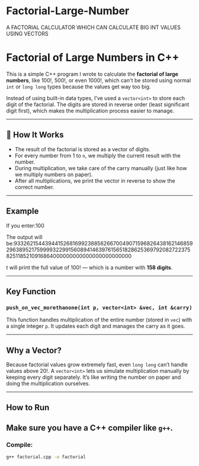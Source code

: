 # Factorial-Large-Number
A FACTORIAL CALCULATOR WHICH CAN CALCULATE BIG INT VALUES USING VECTORS 
# Factorial of Large Numbers in C++

This is a simple C++ program I wrote to calculate the **factorial of large numbers**, like 100!, 500!, or even 1000!, which can't be stored using normal `int` or `long long` types because the values get way too big.

Instead of using built-in data types, I’ve used a `vector<int>` to store each digit of the factorial. The digits are stored in reverse order (least significant digit first), which makes the multiplication process easier to manage.

---------------------------------------------------------------------------

## 🔧 How It Works

- The result of the factorial is stored as a vector of digits.
- For every number from 1 to `n`, we multiply the current result with the number.
- During multiplication, we take care of the carry manually (just like how we multiply numbers on paper).
- After all multiplications, we print the vector in reverse to show the correct number.

---------------------------------------------------------------------------

## Example

If you enter:100


The output will be:93326215443944152681699238856266700490715968264381621468592963895217599993229915608941463976156518286253697920827223758251185210916864000000000000000000000000

t will print the full value of 100! — which is a number with **158 digits**.

---------------------------------------------------------------------------

##  Key Function

### `push_on_vec_morethanone(int p, vector<int> &vec, int &carry)`

This function handles multiplication of the entire number (stored in `vec`) with a single integer `p`. It updates each digit and manages the carry as it goes.

---------------------------------------------------------------------------

##  Why a Vector?

Because factorial values grow extremely fast, even `long long` can’t handle values above 20!. A `vector<int>` lets us simulate multiplication manually by keeping every digit separately. It’s like writing the number on paper and doing the multiplication ourselves.

---------------------------------------------------------------------------

## How to Run

Make sure you have a C++ compiler like `g++`.
---------------------------------------------------------------------------

### Compile:
```bash
g++ factorial.cpp -o factorial
